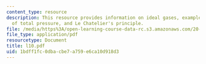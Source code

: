 ```yaml
---
content_type: resource
description: This resource provides information on ideal gases, example of effect
  of total pressure, and Le Chatelier's principle.
file: /media/https%3A/open-learning-course-data-rc.s3.amazonaws.com/20-110j-thermodynamics-of-biomolecular-systems-fall-2005/1bdff1fc0dbacbe7a759e6ca10d918d3_l10.pdf
file_type: application/pdf
resourcetype: Document
title: l10.pdf
uid: 1bdff1fc-0dba-cbe7-a759-e6ca10d918d3
---
```


